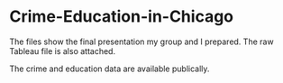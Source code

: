 # Crime-Education-in-Chicago

The files show the final presentation my group and I prepared. The raw Tableau file is also attached.

The crime and education data are available publically.
